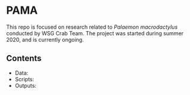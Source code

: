 # PAMA

This repo is focused on research related to *Palaemon macrodactylus* conducted by WSG Crab Team. The project was started during summer 2020, and is currently ongoing.

## Contents
- Data: 
- Scripts:
- Outputs:
